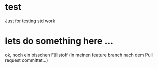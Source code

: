 # test
Just for testing std work

# lets do something here ...
ok, noch ein bisschen Füllstoff (in meinen feature branch nach dem Pull request committet...)

